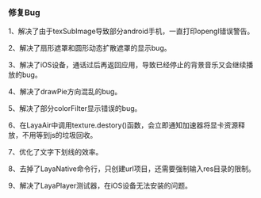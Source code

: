 ### 修复Bug

1、解决了由于texSubImage导致部分android手机，一直打印opengl错误警告。  

2、解决了扇形遮罩和圆形动态扩散遮罩的显示bug。  

3、解决了iOS设备，通话过后再返回应用，导致已经停止的背景音乐又会继续播放的bug。  

4、解决了drawPie方向混乱的bug。  

5、解决了部分colorFilter显示错误的bug。  

6、在LayaAir中调用texture.destory()函数，会立即通知加速器将显卡资源释放，不用等到js的垃圾回收。  

7、优化了文字下划线的效率。  

8、去掉了LayaNative命令行，只创建url项目，还需要强制输入res目录的限制。  

9、解决了LayaPlayer测试器，在iOS设备无法安装的问题。